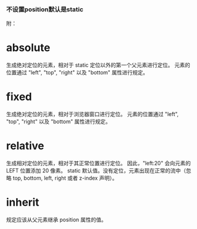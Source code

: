 ### 不设置position默认是static

附：

#  absolute

 生成绝对定位的元素，相对于 static 定位以外的第一个父元素进行定位。
 元素的位置通过 "left", "top", "right" 以及 "bottom" 属性进行规定。

#  fixed

 生成绝对定位的元素，相对于浏览器窗口进行定位。
 元素的位置通过 "left", "top", "right" 以及 "bottom" 属性进行规定。

#  relative

 生成相对定位的元素，相对于其正常位置进行定位。
 因此，"left:20" 会向元素的 LEFT 位置添加 20 像素。
 static 默认值。没有定位，元素出现在正常的流中（忽略 top, bottom, left, right 或者 z-index 声明）。

#  inherit

 规定应该从父元素继承 position 属性的值。